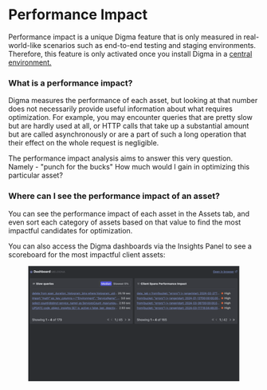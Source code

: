 # Performance Impact

Performance impact is a unique Digma feature that is only measured in real-world-like scenarios such as end-to-end testing and staging environments.  Therefore, this feature is only activated once you install Digma in a [central environment.](../installation/central-on-prem-install.md)&#x20;

### What is a performance impact?

Digma measures the performance of each asset, but looking at that number does not necessarily provide useful information about what requires optimization. For example, you may encounter queries that are pretty slow but are hardly used at all, or HTTP calls that take up a substantial amount but are called asynchronously or are a part of such a long operation that their effect on the whole request is negligible.&#x20;

The performance impact analysis aims to answer this very question. Namely - "punch for the bucks" How much would I gain in optimizing this particular asset?

### Where can I see the performance impact of an asset?

You can see the performance impact of each asset in the Assets tab, and even sort each category of assets based on that value to find the most impactful candidates for optimization.

You can also access the Digma dashboards via the Insights Panel to see a scoreboard for the most impactful client assets:

<figure><img src="../.gitbook/assets/image (21).png" alt=""><figcaption></figcaption></figure>

